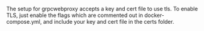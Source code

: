 The setup for grpcwebproxy accepts a key and cert file to use tls. 
To enable TLS, just enable the flags which are commented out in
docker-compose.yml, and include your key and cert file in the certs
folder.
